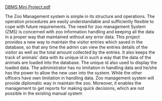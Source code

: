 

 [DBMS Mini Project.pdf](https://github.com/user-attachments/files/18977942/DBMS.Mini.Project.pdf)

The Zoo Management system is simple in its structure and operations. The operation procedures are easily 
understandable and sufficiently flexible to cope with future requirements. The need for zoo 
management System (ZMS) is concerned with zoo information handling and keeping all the data in a 
proper way that maintained without any error data. This project provides a new way to maintain the 
visitor entries which saved in the database, so that any time the admin can view the entries details of 
the visitor as well as the total amount collected by the entries. It also keeps the track of animals' data 
with its unique id in such a way that the data of the animals are loaded into the database. The unique 
id also used to display the loaded data. The administrator has no limitation in handling data and 
he/she has the power to allow the new user into the system. While the other officers have own 
limitation in handling data. Zoo management system will provide diplomatic way in maintain the 
zoo. Moreover, it enables the management to get reports for making quick decisions, which are not 
possible in the existing manual system
